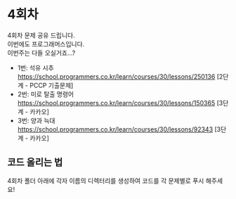 # 4회차

4회차 문제 공유 드립니다.  
이번에도 프로그래머스입니다.  
이번주는 다들 오실거죠...?  

- 1번: 석유 시추 https://school.programmers.co.kr/learn/courses/30/lessons/250136 [2단계 - PCCP 기출문제]
- 2번: 미로 탈출 명령어 https://school.programmers.co.kr/learn/courses/30/lessons/150365 [3단계 - 카카오]
- 3번: 양과 늑대 https://school.programmers.co.kr/learn/courses/30/lessons/92343 [3단계 - 카카오]

## 코드 올리는 법 
4회차 폴더 아래에 각자 이름의 디렉터리를 생성하여 코드를 각 문제별로 푸시 해주세요!
